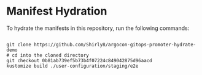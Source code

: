 
# Manifest Hydration

To hydrate the manifests in this repository, run the following commands:

```shell

git clone https://github.com/Shirly8/argocon-gitops-promoter-hydrate-demo
# cd into the cloned directory
git checkout 0b81ab739ef5b73b4f07224c849042875d96aacd
kustomize build ./user-configuration/staging/e2e
```